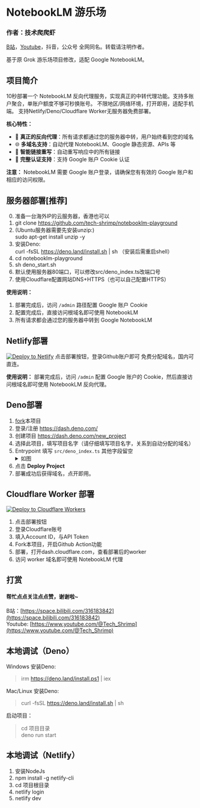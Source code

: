 # NotebookLM 游乐场

### 作者：技术爬爬虾
[B站](https://space.bilibili.com/316183842)，[Youtube](https://www.youtube.com/@Tech_Shrimp)，抖音，公众号 全网同名。转载请注明作者。

基于原 Grok 游乐场项目修改，适配 Google NotebookLM。

## 项目简介

10秒部署一个 NotebookLM 反向代理服务，实现真正的中转代理功能。支持多账户聚合，单账户额度不够可秒换账号。
不限地区/网络环境，打开即用，适配手机端。
支持Netlify/Deno/Cloudflare Worker无服务器免费部署。

**核心特性：**
- 🔄 **真正的反向代理**：所有请求都通过您的服务器中转，用户始终看到您的域名
- 🌐 **多域名支持**：自动代理 NotebookLM、Google 静态资源、APIs 等
- 🔗 **智能链接重写**：自动重写响应中的所有链接
- 🍪 **完整认证支持**：支持 Google 账户 Cookie 认证

**注意：** NotebookLM 需要 Google 账户登录，请确保您有有效的 Google 账户和相应的访问权限。

## 服务器部署[推荐]
0. 准备一台海外IP的云服务器，香港也可以
1. git clone https://github.com/tech-shrimp/notebooklm-playground
2. (Ubuntu服务器需要先安装unzip:)<br> sudo apt-get install unzip -y
3. 安装Deno:<br> curl -fsSL https://deno.land/install.sh | sh （安装后需重启shell）
4. cd notebooklm-playground
5. sh deno_start.sh
6. 默认使用服务器80端口，可以修改src/deno_index.ts改端口号
7. 使用Cloudflare配置网站DNS+HTTPS（也可以自己配置HTTPS）

**使用说明：**
1. 部署完成后，访问 `/admin` 路径配置 Google 账户 Cookie
2. 配置完成后，直接访问根域名即可使用 NotebookLM
3. 所有请求都会通过您的服务器中转到 Google NotebookLM


## Netlify部署
[![Deploy to Netlify](https://www.netlify.com/img/deploy/button.svg)](https://app.netlify.com/start/deploy?repository=https://github.com/tech-shrimp/notebooklm-playground)
点击部署按钮，登录Github账户即可
免费分配域名，国内可直连。

**使用说明：** 部署完成后，访问 `/admin` 配置 Google 账户的 Cookie，然后直接访问根域名即可使用 NotebookLM 反向代理。

## Deno部署

1. [fork](https://github.com/tech-shrimp/grok-playground/fork)本项目
2. 登录/注册 https://dash.deno.com/
3. 创建项目 https://dash.deno.com/new_project
4. 选择此项目，填写项目名字（请仔细填写项目名字，关系到自动分配的域名）
5. Entrypoint 填写 `src/deno_index.ts` 其他字段留空 
   <details>
   <summary>如图</summary>
   ![image](/docs/images/1.png)
   </details>
6. 点击 <b>Deploy Project</b>
7. 部署成功后获得域名，点开即用。

## Cloudflare Worker 部署
[![Deploy to Cloudflare Workers](https://deploy.workers.cloudflare.com/button)](https://deploy.workers.cloudflare.com/?url=https://github.com/tech-shrimp/notebooklm-playground)

1. 点击部署按钮
2. 登录Cloudflare账号
3. 填入Account ID，与API Token
4. Fork本项目，开启Github Action功能
5. 部署，打开dash.cloudflare.com，查看部署后的worker
6. 访问 worker 域名即可使用 NotebookLM 代理

## 打赏
#### 帮忙点点关注点点赞，谢谢啦~
B站：[https://space.bilibili.com/316183842](https://space.bilibili.com/316183842)<br>
Youtube: [https://www.youtube.com/@Tech_Shrimp](https://www.youtube.com/@Tech_Shrimp)

## 本地调试（Deno）

Windows 安装Deno:
> irm https://deno.land/install.ps1 | iex

Mac/Linux 安装Deno:
> curl -fsSL https://deno.land/install.sh | sh

启动项目：

>cd 项目目录 <br>
>deno run start


## 本地调试（Netlify）

1. 安装NodeJs
2. npm install -g netlify-cli
3. cd 项目根目录
4. netlify login
5. netlify dev
